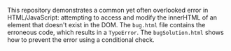 This repository demonstrates a common yet often overlooked error in HTML/JavaScript: attempting to access and modify the innerHTML of an element that doesn't exist in the DOM.  The `bug.html` file contains the erroneous code, which results in a `TypeError`. The `bugSolution.html` shows how to prevent the error using a conditional check.